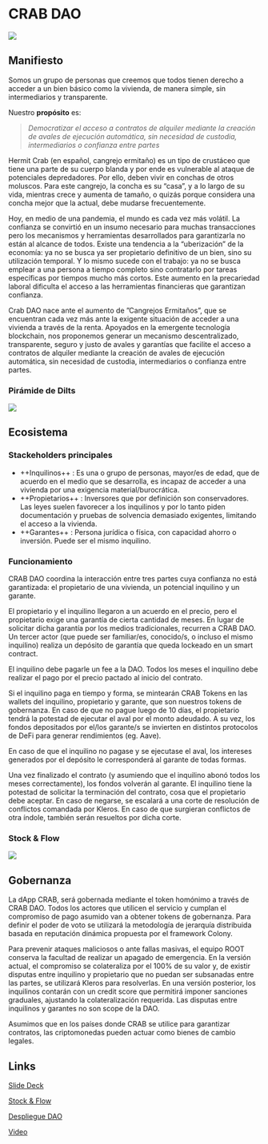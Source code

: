 # CRAB DAO


![](https://i.imgur.com/uFTtA92.png)




## Manifiesto


Somos un grupo de personas que creemos que todos tienen derecho a acceder a un bien básico como la vivienda, de manera simple, sin intermediarios y  transparente.

Nuestro **propósito** es:

>  *Democratizar el acceso a contratos de alquiler mediante la creación de avales de ejecución automática, sin necesidad de custodia, intermediarios o confianza entre partes*


Hermit Crab (en español, cangrejo ermitaño) es un tipo de crustáceo que tiene una parte de su cuerpo blanda y por ende es vulnerable al ataque de potenciales depredadores. Por ello, deben vivir en conchas de otros moluscos. Para este cangrejo, la concha es su “casa”, y a lo largo de su vida, mientras crece y aumenta de tamaño, o quizás porque considera una concha mejor que la actual, debe mudarse frecuentemente.

Hoy, en medio de una pandemia, el mundo es cada vez más volátil. La confianza se convirtió en un insumo necesario para muchas transacciones pero los mecanismos y herramientas desarrollados para garantizarla no están al alcance de todos. Existe una tendencia a la “uberización” de la economía: ya no se busca ya ser propietario definitivo de un bien, sino su utilización temporal. Y lo mismo sucede con el trabajo: ya no se busca emplear a una persona a tiempo completo sino contratarlo por tareas específicas por tiempos mucho más cortos. Este aumento en la precariedad laboral dificulta el acceso a las herramientas financieras que garantizan confianza.

Crab DAO nace ante el aumento de ”Cangrejos Ermitaños”, que se encuentran cada vez más ante la exigente situación de acceder a una vivienda a través de la renta. Apoyados en la emergente tecnología blockchain, nos proponemos generar un mecanismo descentralizado, transparente, seguro y justo de avales y garantías que facilite el acceso a contratos de alquiler mediante la creación de avales de ejecución automática, sin necesidad de custodia, intermediarios o confianza entre partes.




### Pirámide de Dilts
 

![](https://i.imgur.com/nomnsGF.png)


## Ecosistema

### Stackeholders principales


* ++Inquilinos++ : Es una o grupo de personas, mayor/es de edad,  que de acuerdo en el medio que se desarrolla, es incapaz de acceder a una vivienda por una exigencia material/burocrática.
* ++Propietarios++ : Inversores que por definición son conservadores. Las leyes suelen favorecer a los inquilinos y por lo tanto piden documentación y pruebas de solvencia demasiado exigentes, limitando el acceso a la vivienda.
* ++Garantes++ : Persona jurídica o física, con capacidad ahorro o inversión. Puede ser el mismo inquilino.


### Funcionamiento
CRAB DAO coordina la interacción entre tres partes cuya confianza no está garantizada: el propietario de una vivienda, un potencial inquilino y un garante.

El propietario y el inquilino llegaron a un acuerdo en el precio, pero el propietario exige una garantía de cierta cantidad de meses. En lugar de solicitar dicha garantía por los medios tradicionales, recurren a CRAB DAO. Un tercer actor (que puede ser familiar/es, conocido/s, o incluso el mismo inquilino) realiza un depósito de garantía que queda lockeado en un smart contract.

El inquilino debe pagarle un fee a la DAO. Todos los meses el inquilino debe realizar el pago por el precio pactado al inicio del contrato.

Si el inquilino paga en tiempo y forma, se mintearán CRAB Tokens en las wallets del inquilino, propietario y garante, que son nuestros tokens de gobernanza. 
En caso de que no pague luego de 10 días, el propietario tendrá la potestad de ejecutar el aval por el monto adeudado. 
A su vez, los fondos depositados por el/los garante/s se invierten en distintos protocolos de DeFi para generar rendimientos (eg. Aave).

En caso de que el inquilino no pagase y se ejecutase el aval, los intereses generados por el depósito le corresponderá al garante de todas formas. 

Una vez finalizado el contrato (y asumiendo que el inquilino abonó todos los meses correctamente), los fondos volverán al garante. El inquilino tiene la potestad de solicitar la terminación del contrato, cosa que el propietario debe aceptar. En caso de negarse, se escalará a una corte de resolución de conflictos comandada por Kleros. En caso de que surgieran conflictos de otra índole, también serán resueltos por dicha corte.



### Stock & Flow

![](https://i.imgur.com/44RbqRH.png)


## Gobernanza


La dApp CRAB, será gobernada mediante el token homónimo a través de CRAB DAO. Todos los actores que utilicen el servicio y cumplan el compromiso de pago asumido van a obtener tokens de gobernanza. Para definir el poder de voto se utilizará la metodología de jerarquía distribuida basada en reputación dinámica propuesta por el framework Colony.

Para prevenir ataques maliciosos o ante fallas masivas, el equipo ROOT conserva la facultad de realizar un apagado de emergencia. 
En la versión actual, el compromiso se colateraliza por el 100% de su valor y, de existir disputas entre inquilino y propietario que no puedan ser subsanadas entre las partes, se utilizará Kleros para resolverlas. En una versión posterior, los inquilinos contarán con un credit score que permitirá imponer sanciones graduales, ajustando la colateralización requerida. Las disputas entre inquilinos y garantes no son scope de la DAO.

Asumimos que en los países donde CRAB  se utilice para garantizar contratos, las criptomonedas pueden actuar como bienes de cambio legales. 



## Links

[Slide Deck](https://docs.google.com/presentation/d/1UpsSG1jkvtxTYFuLXIuPgbMWkNsch7Y7l7MQvKaou2w/edit#slide=id.ge358368595_0_0)

[Stock & Flow](https://whimsical.com/aval-x-EC6kAdNwJzjsX35hz6ny6Q)

[Despliegue DAO](https://xdai.colony.io/colony/crab)

[Video](https://drive.google.com/file/d/1yJgaVBv8fg3UQSAXEIuNg3w-cWrZA0J6/view?usp=sharing)